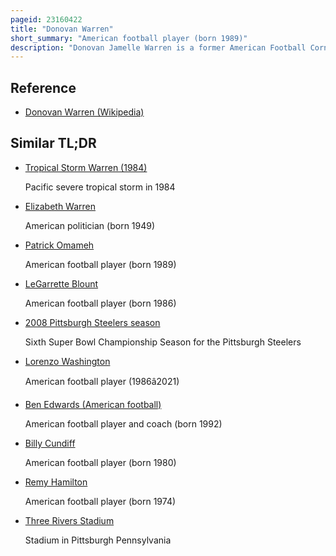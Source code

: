 ```yaml
---
pageid: 23160422
title: "Donovan Warren"
short_summary: "American football player (born 1989)"
description: "Donovan Jamelle Warren is a former American Football Cornerback. Warren was signed as an undrafted free Agent by the new York Jets following the 2010 Nfl Draft and has also played with the detroit Lions pittsburgh Steelers and Chicago Bears. Through his junior Year he attended the University of Michigan."
---
```


## Reference

- [Donovan Warren (Wikipedia)](https://en.wikipedia.org/?curid=23160422)

## Similar TL;DR

- [Tropical Storm Warren (1984)](/tldr/en/tropical-storm-warren-1984)

  Pacific severe tropical storm in 1984

- [Elizabeth Warren](/tldr/en/elizabeth-warren)

  American politician (born 1949)

- [Patrick Omameh](/tldr/en/patrick-omameh)

  American football player (born 1989)

- [LeGarrette Blount](/tldr/en/legarrette-blount)

  American football player (born 1986)

- [2008 Pittsburgh Steelers season](/tldr/en/2008-pittsburgh-steelers-season)

  Sixth Super Bowl Championship Season for the Pittsburgh Steelers

- [Lorenzo Washington](/tldr/en/lorenzo-washington)

  American football player (1986â2021)

- [Ben Edwards (American football)](/tldr/en/ben-edwards-american-football)

  American football player and coach (born 1992)

- [Billy Cundiff](/tldr/en/billy-cundiff)

  American football player (born 1980)

- [Remy Hamilton](/tldr/en/remy-hamilton)

  American football player (born 1974)

- [Three Rivers Stadium](/tldr/en/three-rivers-stadium)

  Stadium in Pittsburgh Pennsylvania
